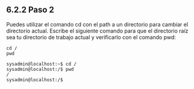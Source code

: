 ## 6.2.2 Paso 2

Puedes utilizar el comando cd con el path a un directorio para cambiar el directorio actual. Escribe el siguiente comando para que el directorio raíz sea tu directorio de trabajo actual y verificarlo con el comando pwd:

	cd /
	pwd
```shell-session
sysadmin@localhost:~$ cd /
sysadmin@localhost:/$ pwd
/
sysadmin@localhost:/$
```